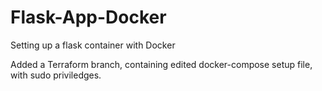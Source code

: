 # Flask-App-Docker
Setting up a flask container with Docker

Added a Terraform branch, containing edited docker-compose setup file, with sudo priviledges.
